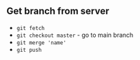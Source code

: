 ## Get branch from server
- `git fetch`
- `git checkout master` - go to main branch
- `git merge 'name'`
- `git push`
